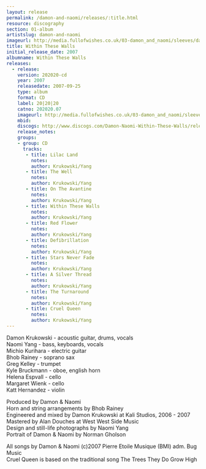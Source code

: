 ```yaml
---
layout: release
permalink: /damon-and-naomi/releases/:title.html
resource: discography
section: 01-album
artistslug: damon-and-naomi
imageurl: http://media.fullofwishes.co.uk/03-damon_and_naomi/sleeves/dan_withinthesewalls.jpg
title: Within These Walls
initial_release_date: 2007
albumname: Within These Walls
releases:
  - release: 
    version: 202020-cd
    year: 2007
    releasedate: 2007-09-25
    type: album
    format: CD
    label: 20|20|20
    catno: 202020.07
    imageurl: http://media.fullofwishes.co.uk/03-damon_and_naomi/sleeves/dan_withinthesewalls.jpg
    mbid: 
    discogs: http://www.discogs.com/Damon-Naomi-Within-These-Walls/release/1148814
    release_notes:
    groups:
    - group: CD
      tracks:
       - title: Lilac Land
         notes: 
         author: Krukowski/Yang
       - title: The Well
         notes: 
         author: Krukowski/Yang
       - title: On The Avantine
         notes: 
         author: Krukowski/Yang
       - title: Within These Walls
         notes: 
         author: Krukowski/Yang
       - title: Red Flower
         notes: 
         author: Krukowski/Yang
       - title: Defibrillation
         notes: 
         author: Krukowski/Yang
       - title: Stars Never Fade
         notes: 
         author: Krukowski/Yang
       - title: A Silver Thread
         notes: 
         author: Krukowski/Yang
       - title: The Turnaround
         notes: 
         author: Krukowski/Yang
       - title: Cruel Queen
         notes: 
         author: Krukowski/Yang
---
```

Damon Krukowski - acoustic guitar, drums, vocals  
Naomi Yang - bass, keyboards, vocals  
Michio Kurihara - electric guitar  
Bhob Rainey - soprano sax  
Greg Kelley - trumpet  
Kyle Bruckmann - oboe, english horn  
Helena Espvall - cello  
Margaret Wienk - cello  
Katt Hernandez - violin

Produced by Damon & Naomi  
Horn and string arrangements by Bhob Rainey  
Engineered and mixed by Damon Krukowski at Kali Studios, 2006 - 2007  
Mastered by Alan Douches at West West Side Music  
Design and still-life photographs by Naomi Yang  
Portrait of Damon & Naomi by Norman Gholson

All songs by Damon & Naomi (c)2007 Pierre Etoile Musique (BMI) adm. Bug Music  
Cruel Queen is based on the traditional song The Trees They Do Grow High